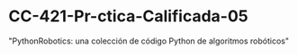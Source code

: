 # CC-421-Pr-ctica-Calificada-05
"PythonRobotics: una colección de código Python de algoritmos robóticos"
